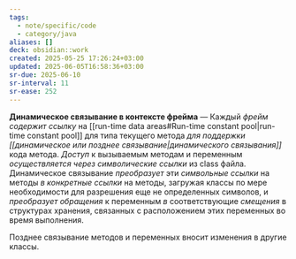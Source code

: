 ```yaml
---
tags:
  - note/specific/code
  - category/java
aliases: []
deck: obsidian::work
created: 2025-05-25 17:26:24+03:00
updated: 2025-06-05T16:58:36+03:00
sr-due: 2025-06-10
sr-interval: 11
sr-ease: 252
---
```


**Динамическое связывание в контексте фрейма**
—
Каждый *фрейм содержит ссылку* на [[run-time data areas#Run-time constant pool|run-time constant pool]] для типа текущего метода *для поддержки [[динамическое или позднее связывание|динамического связывания]]* кода метода. *Доступ* к вызываемым методам и переменным *осуществляется через символические ссылки* из class файла. Динамическое связывание *преобразует* эти *символьные ссылки* на методы *в конкретные ссылки* на методы, загружая классы по мере необходимости для разрешения еще не определенных символов, и *преобразует обращения* к переменным *в* соответствующие *смещения* в структурах хранения, связанных с расположением этих переменных во время выполнения.

Позднее связывание методов и переменных вносит изменения в другие классы.
